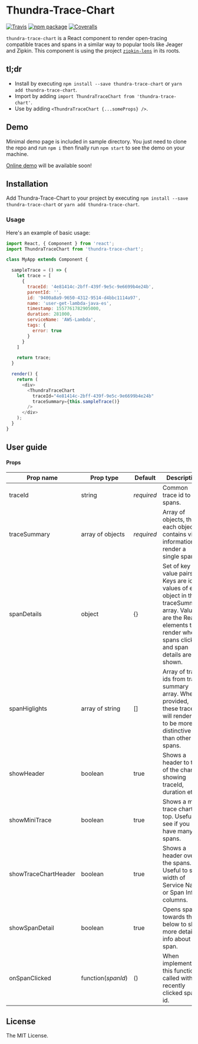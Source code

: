 # Thundra-Trace-Chart

[![Travis][build-badge]][build]
[![npm package][npm-badge]][npm]
[![Coveralls][coveralls-badge]][coveralls]

[build-badge]: https://img.shields.io/travis/user/repo/master.png?style=flat-square
[build]: https://travis-ci.org/user/repo

[npm-badge]: https://img.shields.io/npm/v/npm-package.png?style=flat-square
[npm]: https://www.npmjs.org/package/npm-package

[coveralls-badge]: https://img.shields.io/coveralls/user/repo/master.png?style=flat-square
[coveralls]: https://coveralls.io/github/user/repo

`thundra-trace-chart` is a React component to render open-tracing compatible traces and spans in a similar way to popular tools like Jeager and Zipkin. This component is using the project [`zipkin-lens`](https://github.com/apache/incubator-zipkin/tree/master/zipkin-lens) in its roots.

## tl;dr
* Install by executing `npm install --save thundra-trace-chart` or `yarn add thundra-trace-chart`.
* Import by adding `import ThundraTraceChart from 'thundra-trace-chart'`.
* Use by adding `<ThundraTraceChart {...someProps} />`.

## Demo

Minimal demo page is included in sample directory. You just need to clone the repo and run `npm i` then finally run `npm start` to see the demo on your machine.

[Online demo]() will be available soon!

## Installation

Add Thundra-Trace-Chart to your project by executing `npm install --save thundra-trace-chart` or `yarn add thundra-trace-chart`.

### Usage

Here's an example of basic usage:

```js
import React, { Component } from 'react';
import ThundraTraceChart from 'thundra-trace-chart';

class MyApp extends Component {

  sampleTrace = () => {
    let trace = [
      {
        traceId: '4e81414c-2bff-439f-9e5c-9e6699b4e24b',
        parentId: '',
        id: '9400a8a9-9650-4312-9514-d4bbc1114a97',
        name: 'user-get-lambda-java-es',
        timestamp: 1557761782905000,
        duration: 281000,
        serviceName: 'AWS-Lambda',
        tags: {
          error: true
        }
      }
    ]

    return trace;
  }

  render() {
    return (
      <div>
        <ThundraTraceChart
          traceId="4e81414c-2bff-439f-9e5c-9e6699b4e24b"
          traceSummary={this.sampleTrace()}
        />
      </div>
    );
  }
}
```

## User guide

#### Props

|Prop name|Prop type|Default|Description|
|----|----|----|----|
|traceId|string|*required*|Common trace id to all spans.|
|traceSummary|array of objects|*required*|Array of objects, that each object contains vital information to render a single span.|
|spanDetails|object|{}|Set of key value pairs. Keys are id values of each object in the traceSummary array. Values are the React elements to render when spans clicked and span details are shown.|
|spanHiglights|array of string|[]|Array of trace ids from trace summary array. When provided, these traces will rendered to be more distinctive than other spans.|
|showHeader|boolean|true|Shows a header to top of the chart showing traceId, duration etc.|
|showMiniTrace|boolean|true|Shows a mini trace chart on top. Useful to see if you have many spans.|
|showTraceChartHeader|boolean|true|Shows a header over the spans. Useful to set width of Service Name or Span Info columns.|
|showSpanDetail|boolean|true|Opens spans towards the below to show more detailed info about that span.|
|onSpanClicked|function(*spanId*)|()|When implemented, this function is called with the recently clicked span's id.|


## License

The MIT License.
